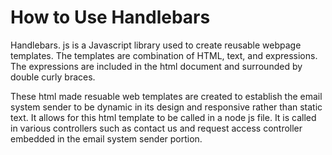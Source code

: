 # How to Use Handlebars

Handlebars. js is a Javascript library used to create reusable webpage templates. The templates are combination of HTML, text, and expressions. The expressions are included in the html document and surrounded by double curly braces.

These html made resuable web templates are created to establish the email system sender to be dynamic in its design and responsive rather than static text. It allows for this html template to be called in a node js file. It is called in various controllers such as contact us and request access controller embedded in the email system sender portion. 